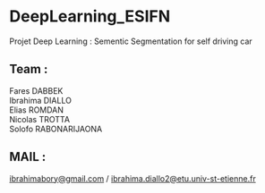 # DeepLearning_ESIFN
Projet Deep Learning : Sementic Segmentation for self driving car

## Team :
Fares DABBEK  
Ibrahima DIALLO  
Elias ROMDAN  
Nicolas TROTTA  
Solofo RABONARIJAONA  

## MAIL :
ibrahimabory@gmail.com / ibrahima.diallo2@etu.univ-st-etienne.fr
